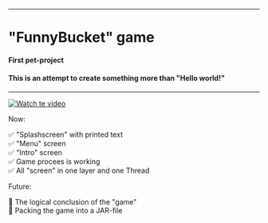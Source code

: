 ___________________________________________________________________________
# "FunnyBucket" game
#### First pet-project
#### This is an attempt to create something more than "Hello world!" 
___________________________________________________________________________

[![Watch te video](https://i9.ytimg.com/vi/t000i_ARTqI/mq1.jpg?sqp=CPyLwIMG&rs=AOn4CLDMK5KBQZKO_dmUEBjjH82tI4D-PQ)](https://youtu.be/t000i_ARTqI)

Now:

:white_check_mark: "Splashscreen" with printed text    
:white_check_mark: "Menu" screen    
:white_check_mark: "Intro" screen    
:white_check_mark: Game procees is working    
:white_check_mark: All "screen" in one layer and one Thread    

Future:

:black_square_button: The logical conclusion of the "game"    
:black_square_button: Packing the game into a JAR-file    
